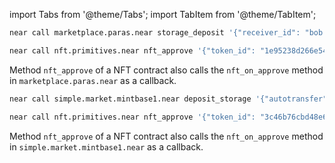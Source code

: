 import Tabs from '@theme/Tabs';
import TabItem from '@theme/TabItem';

<Tabs groupId="nft-contract-tabs" className="file-tabs">
<TabItem value="Paras" label="Paras">

```bash
near call marketplace.paras.near storage_deposit '{"receiver_id": "bob.near"}' --accountId bob.near --deposit 0.00939

near call nft.primitives.near nft_approve '{"token_id": "1e95238d266e5497d735eb30", "account_id": "marketplace.paras.near", "msg": {"price": "200000000000000000000000", "market_type": "sale", "ft_token_id": "near"}}' --accountId bob.near
```

Method `nft_approve` of a NFT contract also calls the `nft_on_approve` method in `marketplace.paras.near` as a callback.

</TabItem>

<TabItem value="Mintbase" label="Mintbase">

```bash
near call simple.market.mintbase1.near deposit_storage '{"autotransfer": "true"}' --accountId bob.near --deposit 0.00939

near call nft.primitives.near nft_approve '{"token_id": "3c46b76cbd48e65f2fc88473", "account_id": "simple.market.mintbase1.near", "msg": {"price": "200000000000000000000000"}}' --accountId bob.near
```

Method `nft_approve` of a NFT contract also calls the `nft_on_approve` method in `simple.market.mintbase1.near` as a callback.

</TabItem>
</Tabs>
